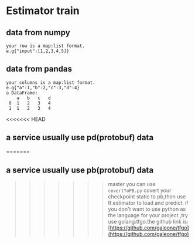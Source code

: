 # Estimator train

## data from numpy
    your row is a map:list format.
    e.g{"input":[1,2,3,4,5]}

## data from pandas
    your columns is a map:list format.
    e.g{"a":1,"b":2,"c":3,"d":4}
    a DataFrame:
        a   b   c   d
     0  1   2   3   4
     1  1   2   3   4

<<<<<<< HEAD
## a service usually use pd(protobuf) data
=======
## a service usually use pb(protobuf) data
>>>>>>> master
   you can use `covertToPB.py` covert your checkpoint static to
   pb,then use tf.estimator to load and predict.
   if you don't want to use python as the language for your project
   ,try use golang:tfgo.the github link is:
   [https://github.com/galeone/tfgo](https://github.com/galeone/tfgo)